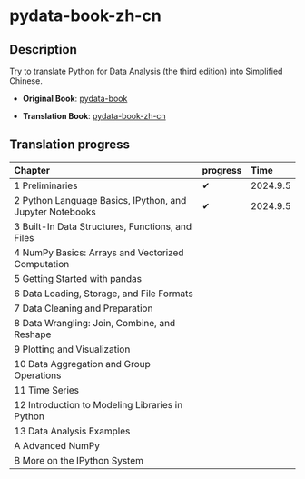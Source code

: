 # pydata-book-zh-cn

## Description

Try to translate Python for Data Analysis (the third edition) into Simplified Chinese.

-   **Original Book**: [pydata-book](https://wesmckinney.com/book)

-   **Translation Book**: [pydata-book-zh-cn](https://ZhengTiger.github.io/r4ds-zh-cn/)

## Translation progress

| Chapter                                                   | progress | Time      |
|:----------------------------------------------------------|:---------|:----------|
| 1  Preliminaries                                          | ✔        | 2024.9.5 |
| 2  Python Language Basics, IPython, and Jupyter Notebooks | ✔        | 2024.9.5 |
| 3  Built-In Data Structures, Functions, and Files         |         |  |
| 4  NumPy Basics: Arrays and Vectorized Computation        |         |  |
| 5  Getting Started with pandas                            |         |  |
| 6  Data Loading, Storage, and File Formats                |         |  |
| 7  Data Cleaning and Preparation                          |         |  |
| 8  Data Wrangling: Join, Combine, and Reshape             |         |  |
| 9  Plotting and Visualization                             |         |  |
| 10  Data Aggregation and Group Operations                 |         |   |
| 11  Time Series                                           |          |           |
| 12  Introduction to Modeling Libraries in Python          |          |           |
| 13  Data Analysis Examples                                |          |           |
| A  Advanced NumPy                                         |          |           |
| B  More on the IPython System                             |          |           |